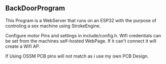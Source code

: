 ## BackDoorProgram

This Program is a WebServer that runs on an ESP32 with the purpose of controling a sex machine using StrokeEngine.

Configure motor Pins and settings in include/config.h.
Wifi credentials can be set from the machines self-hosted WebPage.
If it can't connect it will create a Wifi AP.

If Using OSSM PCB pins will not match as i use my own PCB Design.

